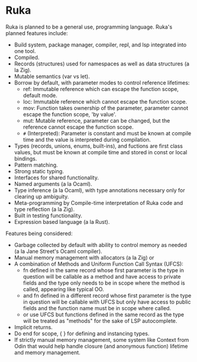 # Ruka

Ruka is planned to be a general use, programming language. Ruka's planned features include:
- Build system, package manager, compiler, repl, and lsp integrated into one tool.
- Compiled.
- Records (structures) used for namespaces as well as data structures (a la Zig).
- Mutable semantics (var vs let).
- Borrow by default, with parameter modes to control reference lifetimes:
  - ref: Immutable reference which can escape the function scope, default mode.
  - loc: Immutable reference which cannot escape the function scope.
  - mov:  Function takes ownership of the parameter, parameter cannot escape the function scope, 'by value'.
  - mut: Mutable reference, parameter can be changed, but the reference cannot escape the function scope.
  - `#` (Interpreted): Parameter is constant and must be known at compile time and the value is interpreted during compilation.
- Types (records, unions, enums, built-ins), and fuctions are first class values, but must be known at compile time and stored in const or local bindings.
- Pattern matching.
- Strong static typing.
- Interfaces for shared functionality.
- Named arguments (a la Ocaml).
- Type inference (a la Ocaml), with type annotations necessary only for clearing up ambiguity.
- Meta-programming by Compile-time interpretation of Ruka code and type reflection (a la Zig).
- Built in testing functionality.
- Expression based language (a la Rust).

Features being considered:
- Garbage collected by default with ability to control memory as needed (a la Jane Street's Ocaml compiler).
- Manual memory management with allocators (a la Zig) or
- A combination of Methods and Uniform Function Call Syntax (UFCS):
  - fn defined in the same record whose first parameter is the type in question will be callable as a method and have access to private fields and the type only needs to be in scope where the method is called, appearing like typical OO.
  - and fn defined in a different record whose first parameter is the type in question will be callable with UFCS but only have access to public fields and the function name must be in scope where called.
  - or use UFCS but functions defined in the same record as the type will be treated as "methods" for the sake of LSP autocomplete.
- Implicit returns.
- Do end for scope, { } for defining and instancing types.
- If strictly manual memory management, some system like Context from Odin that would help handle closure (and anonymous function) lifetime and memory management.